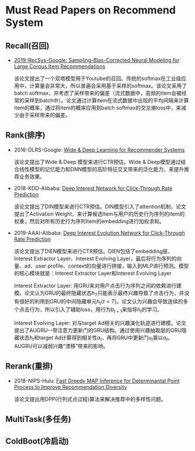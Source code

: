 # Must Read Papers on Recommend System

## Recall(召回)

- [2019-RecSys-Google: Sampling-Bias-Corrected Neural Modeling for Large Corpus Item Recommendations](https://dl.acm.org/doi/10.1145/3298689.3346996)

  该论文提出了一个双塔模型用于Youtube的召回。传统的softmax在工业级应用中，计算量会非常大，所以普遍会采用基于采样的softmax。该论文采用了batch softmax，并考虑了采样带来的偏差（流式数据中，高频的item会被经常的采样到batch中）。论文通过计算item在流式数据中出现的平均间隔来计算item的概率，通过将item的概率应用到batch softmax的交叉熵loss中，来减少由于采样带来的偏差。

## Rank(排序)

- 2016-DLRS-Google: [Wide & Deep Learning for Recommender Systems](https://dl.acm.org/doi/pdf/10.1145/2988450.2988454)

  该论文提出了Wide & Deep 模型来进行CTR预估。Wide & Deep模型通过结合线性模型的记忆能力和DNN模型的高阶特征交叉带来的泛化能力，来提升推荐业务效果。

- 2018-KDD-Alibaba: [Deep Interest Network for Click-Through Rate Prediction](https://dl.acm.org/doi/pdf/10.1145/3219819.3219823)

  该论文提出了DIN模型来进行CTR预估。DIN模型引入了attention机制，论文提出了Activation Weight，来计算候选Item与用户的历史行为序列的item的权重，然后对所有历史行为序列Item的embedding进行加权求和。

- 2019-AAAI-Alibaba: [Deep Interest Evolution Network for Click-Through Rate Prediction](https://aimagazine.org/ojs/index.php/AAAI/article/view/4545)

  该论文提出了DIEN模型来进行CTR预估。DIEN包括了embedding层、Interest Extractor Layer、Interest Evolving Layer，最后将行为序列的向量、ad、user profile、context的向量进行拼接，输入到MLP进行预测。模型的核心模块就是：Interest Extractor Layer和Interest Evolving Layer

  Interest Extractor Layer: 用GRU来对用户点击行为序列之间的依赖进行建模。论文认为GRU的最终隐藏状态$h_T$只能表示最终兴趣导致了点击行为，并没有很好的利用到GRU的中间隐藏单元$h_t(t<T)$。论文认为兴趣会导致连续的多个点击行为，所以引入了辅助loss，用行为$b_{t+1}$来指导$h_t$的学习。

  Interest Evolving Layer: 对与target Ad相关的兴趣演化轨迹进行建模。论文提出了AUGRU--带注意力更新门的GRU结构。通过使用兴趣抽取层的GRU隐藏状态$h_t$和target Ad计算得到相关性$a_t$，再将GRU中更新门$u_t$乘以$a_t$。AUGRU可以减弱兴趣“漂移”带来的影响。

## Rerank(重排)

- 2018-NIPS-Hulu: [Fast Greedy MAP Inference for Determinantal Point Process to Improve Recommendation Diversity](http://papers.nips.cc/paper/7805-fast-greedy-map-inference-for-determinantal-point-process-to-improve-recommendation-diversity.pdf)

  该论文提出用DPP(行列式点过程)算法来解决推荐中的多样性问题。

## MultiTask(多任务)

## ColdBoot(冷启动)

